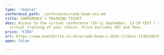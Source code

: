```yaml
---
type: 'regular'
conference_path: _conferences/code-beam-sto.md
title: CONFERENCE + TRAINING TICKET
desc: Access to the virtual conference (10-11 September, 13-20 CEST ) and a 3-day
  virtual training of your choice. Price excludes VAT and fees.
price: "€784"
url: https://www.eventbrite.co.uk/e/code-beam-v-2020-tickets-113615013564
open: false

---
```

